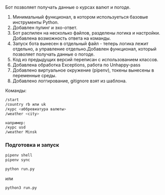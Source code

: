 Бот позволяет получать данные о курсах валют и погоде.

1. Минимальный функционал, в котором используеться базовые инструменты Python.
2. Добавлен пулинг и эхо-ответ.
3. Бот распилен на несколько файлов, разделены логика и настройки. Добавлена возможность ответа на команды.
4. Запуск бота вынесен в отдельный файл - теперь логика лежит отдельно, а управление отдельно.Добавлен функционал, который позволяет получать данные о погоде.
5. Код из предыдущих версий переписан с использованием классов.
6. Добавлена обработка Exceptions, работа по Unhappy-pass
7. Добавлено виртуальное окружение (pipenv), токены вынесены в переменные среды.
8. Добавлено логгирование, gitignore взят из шаблона.

Команды:

```bash
/start 
/country rb или uk 
/курс <аббревиатура валюты> 
/weather <city>

например:
/курс usd
/weather Minsk

```

### Подготовка и запуск

```bash
pipenv shell
pipenv sync
```

```bash
python run.py
```
или

```bash
python3 run.py
```
